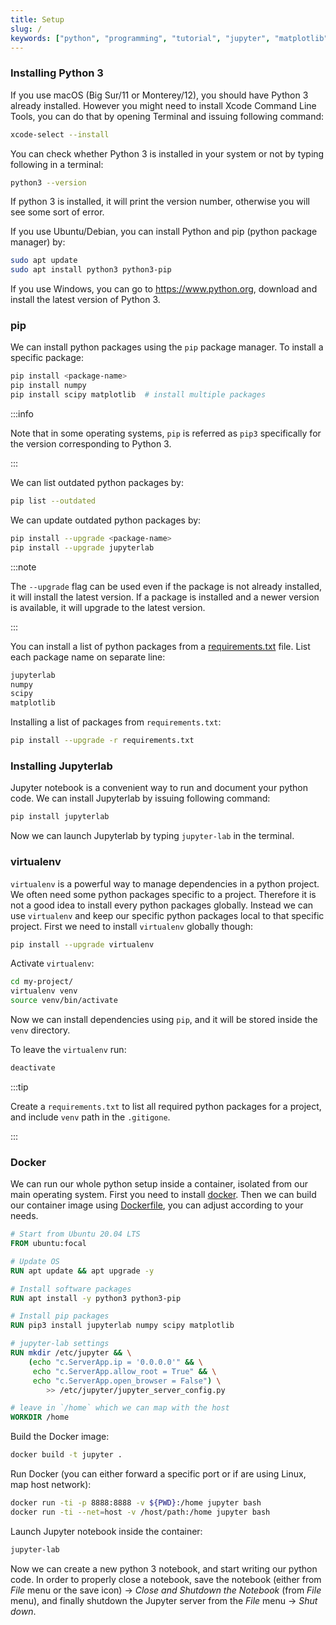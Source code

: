 ```yaml
---
title: Setup
slug: /
keywords: ["python", "programming", "tutorial", "jupyter", "matplotlib", "numpy", "pandas", "scipy", "data visualization", "numerical python"]
---
```

### Installing Python 3
If you use macOS (Big Sur/11 or Monterey/12), you should have Python 3 already
installed. However you might need to install Xcode Command Line Tools, you can
do that by opening Terminal and issuing following command:
```bash
xcode-select --install
```

You can check whether Python 3 is installed in your system or not by typing
following in a terminal:
```bash
python3 --version
```

If python 3 is installed, it will print the version number, otherwise you will
see some sort of error.

If you use Ubuntu/Debian, you can install Python and pip (python package
manager) by:
```bash
sudo apt update
sudo apt install python3 python3-pip
```

If you use Windows, you can go to <https://www.python.org>, download and
install the latest version of Python 3.

### pip
We can install python packages using the `pip` package manager. To install a
specific package:
```bash
pip install <package-name>
pip install numpy
pip install scipy matplotlib  # install multiple packages
```

:::info

Note that in some operating systems, `pip` is referred as `pip3` specifically
for the version corresponding to Python 3.

:::


We can list outdated python packages by:
```bash
pip list --outdated
```

We can update outdated python packages by:
```bash
pip install --upgrade <package-name>
pip install --upgrade jupyterlab
```

:::note

The `--upgrade` flag can be used even if the package is not already installed,
it will install the latest version. If a package is installed and a newer
version is available, it will upgrade to the latest version.

:::

You can install a list of python packages from a [requirements.txt](
https://github.com/pranabdas/python-tutorial/blob/master/requirements.txt) file.
List each package name on separate line:
```python title="requirements.txt" showLineNumbers
jupyterlab
numpy
scipy
matplotlib
```

Installing a list of packages from `requirements.txt`:
```bash
pip install --upgrade -r requirements.txt
```

### Installing Jupyterlab
Jupyter notebook is a convenient way to run and document your python code. We
can install Jupyterlab by issuing following command:
```bash
pip install jupyterlab
```

Now we can launch Jupyterlab by typing `jupyter-lab` in the terminal.


### virtualenv
`virtualenv` is a powerful way to manage dependencies in a python project. We
often need some python packages specific to a project. Therefore it is not a
good idea to install every python packages globally. Instead we can use
`virtualenv` and keep our specific python packages local to that specific
project. First we need to install `virtualenv` globally though:
```bash
pip install --upgrade virtualenv
```

Activate `virtualenv`:
```bash
cd my-project/
virtualenv venv
source venv/bin/activate
```

Now we can install dependencies using `pip`, and it will be stored inside the
`venv` directory.

To leave the `virtualenv` run:
```bash
deactivate
```

:::tip

Create a `requirements.txt` to list all required python packages for a project,
and include `venv` path in the `.gitigone`.

:::

### Docker
We can run our whole python setup inside a container, isolated from our main
operating system. First you need to install [docker](
https://docs.docker.com/get-docker/). Then we can build our container image
using [Dockerfile](
https://github.com/pranabdas/python-tutorial/blob/master/Dockerfile), you can
adjust according to your needs.
```dockerfile title="Dockerfile" showLineNumbers
# Start from Ubuntu 20.04 LTS
FROM ubuntu:focal

# Update OS
RUN apt update && apt upgrade -y

# Install software packages
RUN apt install -y python3 python3-pip

# Install pip packages
RUN pip3 install jupyterlab numpy scipy matplotlib

# jupyter-lab settings
RUN mkdir /etc/jupyter && \
    (echo "c.ServerApp.ip = '0.0.0.0'" && \
     echo "c.ServerApp.allow_root = True" && \
     echo "c.ServerApp.open_browser = False") \
        >> /etc/jupyter/jupyter_server_config.py

# leave in `/home` which we can map with the host
WORKDIR /home
```

Build the Docker image:
```bash
docker build -t jupyter .
```

Run Docker (you can either forward a specific port or if are using Linux, map
host network):
```bash
docker run -ti -p 8888:8888 -v ${PWD}:/home jupyter bash
docker run -ti --net=host -v /host/path:/home jupyter bash
```

Launch Jupyter notebook inside the container:
```bash
jupyter-lab
```

Now we can create a new python 3 notebook, and start writing our python code.
In order to properly close a notebook, save the notebook (either from *File*
menu or the save icon) → *Close and Shutdown the Notebook* (from *File* menu),
and finally shutdown the Jupyter server from the *File* menu → *Shut down*.

